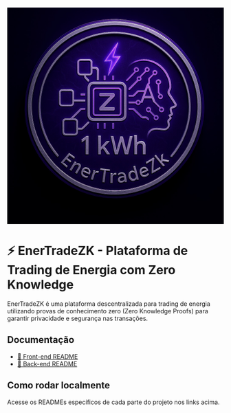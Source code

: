![EnerTradeZK](back-end/assets/image.jpeg)

# ⚡ EnerTradeZK - Plataforma de Trading de Energia com Zero Knowledge

EnerTradeZK é uma plataforma descentralizada para trading de energia utilizando provas de conhecimento zero (Zero Knowledge Proofs) para garantir privacidade e segurança nas transações.

## Documentação

- [📂 Front-end README](./front-end/README.md)
- [📂 Back-end README](./back-end/README.md)

## Como rodar localmente

Acesse os READMEs específicos de cada parte do projeto nos links acima.
